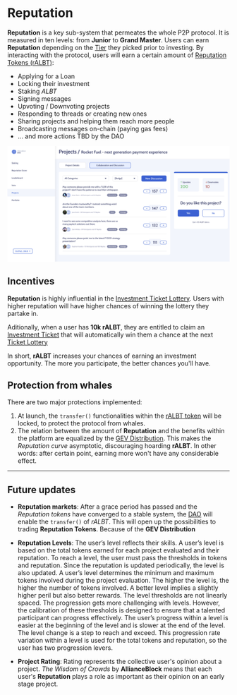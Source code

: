 
# Reputation

**Reputation** is a key sub-system that permeates the whole P2P protocol. It is measured in ten levels: from **Junior** to **Grand Master**. Users can earn **Reputation** depending on the [Tier](Glossary.md) they picked prior to investing. By interacting with the protocol, users will earn a certain amount of [Reputation Tokens (rALBT)](RALBT.md):

* Applying for a Loan
* Locking their investment
* Staking *ALBT*
* Signing messages
* Upvoting / Downvoting projects
* Responding to threads or creating new ones
* Sharing projects and helping them reach more people
* Broadcasting messages on-chain (paying gas fees)
* ... and more actions TBD by the DAO

![Project Interactions](img/forum.png)

## Incentives
**Reputation** is highly influential in the [Investment Ticket Lottery](Glossary.md). Users with higher reputation will have higher chances of winning the lottery they partake in.

Aditionally, when a user has **10k rALBT**, they are entitled to claim an [Investment Ticket](Glossary.md) that will automatically win them a chance at the next [Ticket Lottery](Glossary.md)

In short, **rALBT** increases your chances of earning an investment opportunity. The more you participate, the better chances you'll have.

## Protection from whales
There are two major protections implemented:
1) At launch, the `transfer()` functionalities within the [rALBT token](Glossary.md) will be locked, to protect the protocol from whales.
2) The relation between the amount of **Reputation** and the benefits within the platform are equalized by the [GEV Distribution](https://en.wikipedia.org/wiki/Generalized_extreme_value_distribution). This makes the *Reputation curve* asymptotic, discouraging hoarding **rALBT**. In other words: after certain point, earning more won't have any considerable effect.


---

## Future updates
* **Reputation markets**: After a grace period has passed and the *Reputation tokens* have converged to a stable system, the [DAO](DAO.md) will enable the `transfer()` of *rALBT*. This will open up the possibilities to trading **Reputation Tokens**. Because of the **GEV Distribution**

* **Reputation Levels**: The user’s level reflects their skills. A user’s level is based on the total tokens earned for each project evaluated and their reputation. To reach a level, the user must pass the thresholds in tokens and reputation. Since the reputation is updated periodically, the level is also updated. A user’s level determines the minimum and maximum tokens involved during the project evaluation. The higher the level is, the higher the number of tokens involved. A better level implies a slightly higher peril but also better rewards. The level thresholds are not linearly spaced. The progression gets more challenging with levels. However, the calibration of these thresholds is designed to ensure that a talented participant can progress effectively.
The user’s progress within a level is easier at the beginning of the level and is slower at the end of the level. The level change is a step to reach and exceed. This progression rate variation within a level is used for the total tokens and reputation, so the user has two progression levers.

* **Project Rating**: Rating represents the collective user's opinion about a project. *The Wisdom of Crowds* by **AllianceBlock** means that each user's **Reputation** plays a role as important as their opinion on an early stage project.
